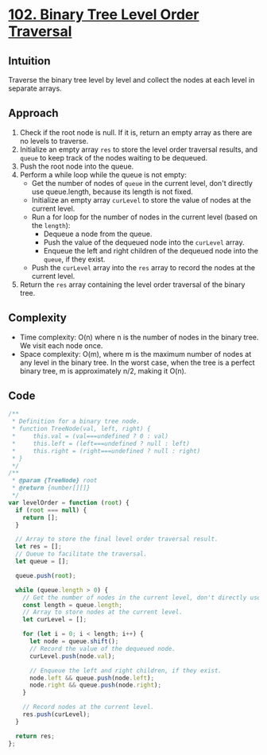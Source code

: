 # [102. Binary Tree Level Order Traversal](https://leetcode.com/problems/binary-tree-level-order-traversal/description/)

## Intuition

Traverse the binary tree level by level and collect the nodes at each level in separate arrays.

## Approach

1. Check if the root node is null. If it is, return an empty array as there are no levels to traverse.
2. Initialize an empty array `res` to store the level order traversal results, and `queue` to keep track of the nodes waiting to be dequeued.
3. Push the root node into the queue.
4. Perform a while loop while the queue is not empty:
   - Get the number of nodes of `queue` in the current level, don't directly use queue.length, because its length is not fixed.
   - Initialize an empty array `curLevel` to store the value of nodes at the current level.
   - Run a for loop for the number of nodes in the current level (based on the `length`):
     - Dequeue a node from the queue.
     - Push the value of the dequeued node into the `curLevel` array.
     - Enqueue the left and right children of the dequeued node into the `queue`, if they exist.
   - Push the `curLevel` array into the `res` array to record the nodes at the current level.
5. Return the `res` array containing the level order traversal of the binary tree.

## Complexity

- Time complexity: O(n) where n is the number of nodes in the binary tree. We visit each node once.
- Space complexity: O(m), where m is the maximum number of nodes at any level in the binary tree. In the worst case, when the tree is a perfect binary tree, m is approximately n/2, making it O(n).

## Code

```javascript
/**
 * Definition for a binary tree node.
 * function TreeNode(val, left, right) {
 *     this.val = (val===undefined ? 0 : val)
 *     this.left = (left===undefined ? null : left)
 *     this.right = (right===undefined ? null : right)
 * }
 */
/**
 * @param {TreeNode} root
 * @return {number[][]}
 */
var levelOrder = function (root) {
  if (root === null) {
    return [];
  }

  // Array to store the final level order traversal result.
  let res = [];
  // Queue to facilitate the traversal.
  let queue = [];

  queue.push(root);

  while (queue.length > 0) {
    // Get the number of nodes in the current level, don't directly use queue.length, because its length is not fixed.
    const length = queue.length;
    // Array to store nodes at the current level.
    let curLevel = [];

    for (let i = 0; i < length; i++) {
      let node = queue.shift();
      // Record the value of the dequeued node.
      curLevel.push(node.val);

      // Enqueue the left and right children, if they exist.
      node.left && queue.push(node.left);
      node.right && queue.push(node.right);
    }

    // Record nodes at the current level.
    res.push(curLevel);
  }

  return res;
};
```

